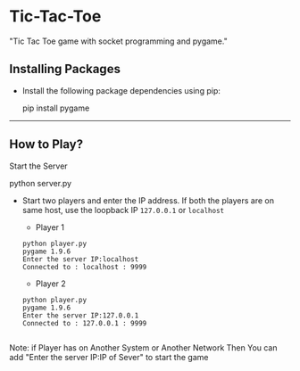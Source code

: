 # Tic-Tac-Toe
"Tic Tac Toe game with socket programming and pygame."

## Installing Packages
- Install the following package dependencies using pip:

    pip install pygame


---

## How to Play?
Start the Server

python server.py


- Start two players and enter the IP address. If both the players are on same host, use the loopback IP `127.0.0.1` or `localhost`

    - Player 1
    ```
    python player.py
    pygame 1.9.6
    Enter the server IP:localhost
    Connected to : localhost : 9999
    ```

    - Player 2
    ```
    python player.py
    pygame 1.9.6
    Enter the server IP:127.0.0.1
    Connected to : 127.0.0.1 : 9999


Note: if Player has on Another System or Another Network Then You can add "Enter the server IP:IP of Sever" to start the game
